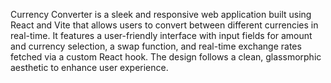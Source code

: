
Currency Converter is a sleek and responsive web application built using React and Vite that allows users to convert between different currencies in real-time. It features a user-friendly interface with input fields for amount and currency selection, a swap function, and real-time exchange rates fetched via a custom React hook. The design follows a clean, glassmorphic aesthetic to enhance user experience.
